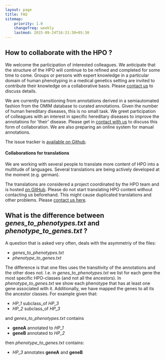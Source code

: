 ```yaml
---
layout: page
title: FAQ
sitemap:
    priority: 1.0
    changefreq: weekly
    lastmod: 2015-09-24T16:31:30+05:30
---
```



##  How to collaborate with the HPO ?

 
We welcome the participation of interested colleagues. We anticipate that the structure of the HPO will continue to be refined and completed for some time to come. Groups or persons with expert knowledge in a particular domain of human phenotyping in a medical genetics setting are invited to contribute their knowledge on a collaborative basis. Please [contact us](contact.html) to discuss details.
 
We are currently transitioning from annotations derived in a semiautomated fashion from the OMIM database to curated annotations. Given the number of human hereditary diseases, this is no small task. We greet participation of colleagues with an interest in specific hereditary diseases to improve the annotations for 'their' disease. Please get in [contact with us](contact.html) to discuss this form of collaboration. We are also preparing an online system for manual annotations.
 
The issue tracker is [available on Github](https://github.com/obophenotype/human-phenotype-ontology/issues).

#### Collaborations for translations
We are working with several people to translate more content of HPO into a multitude of languages. Several translations are being actively developed at the moment (e.g. german).

The translations are considered a project coordinated by the HPO team and is hosted [on GitHub](https://github.com/Human-Phenotype-Ontology/HPO-translations). 
Please do not start translating HPO content without contacting us beforehand. This might cause duplicated translations and other problems. Please [contact us here](contact.html).


## What is the difference between *genes\_to\_phenotypes.txt* and *phenotype\_to\_genes.txt* ?

A question that is asked very often, deals with the asymmetriy of the files:

 - *genes\_to\_phenotypes.txt* 
 - *phenotype\_to\_genes.txt*
 
The difference is that one files uses the transitivity of the annotations and the other does not. I.e. in *genes\_to\_phenotypes.txt*  we list for each gene the most specific HPO-classes (and not all the ancestors). 
In *phenotype\_to\_genes.txt* we show each phenotype that has at least one gene associated with it. Additionally, we have mapped the genes to all its the ancestor classes. 
For example given that: 
 
 - *HP_1* subclass_of *HP_3*
 - *HP_2* subclass_of *HP_3* 

and *genes\_to\_phenotypes.txt* contains

 -  **geneA** annotated to *HP_1*
 -  **geneB** annotated to *HP_2*

then *phenotype\_to\_genes.txt* contains: 

 - *HP_3* annotates  **geneA** and **geneB** 

